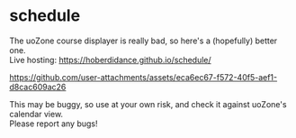 # schedule

The uoZone course displayer is really bad, so here's a (hopefully) better one.  
Live hosting: https://hoberdidance.github.io/schedule/  


https://github.com/user-attachments/assets/eca6ec67-f572-40f5-aef1-d8cac609ac26


This may be buggy, so use at your own risk, and check it against uoZone's calendar view.  
Please report any bugs!
